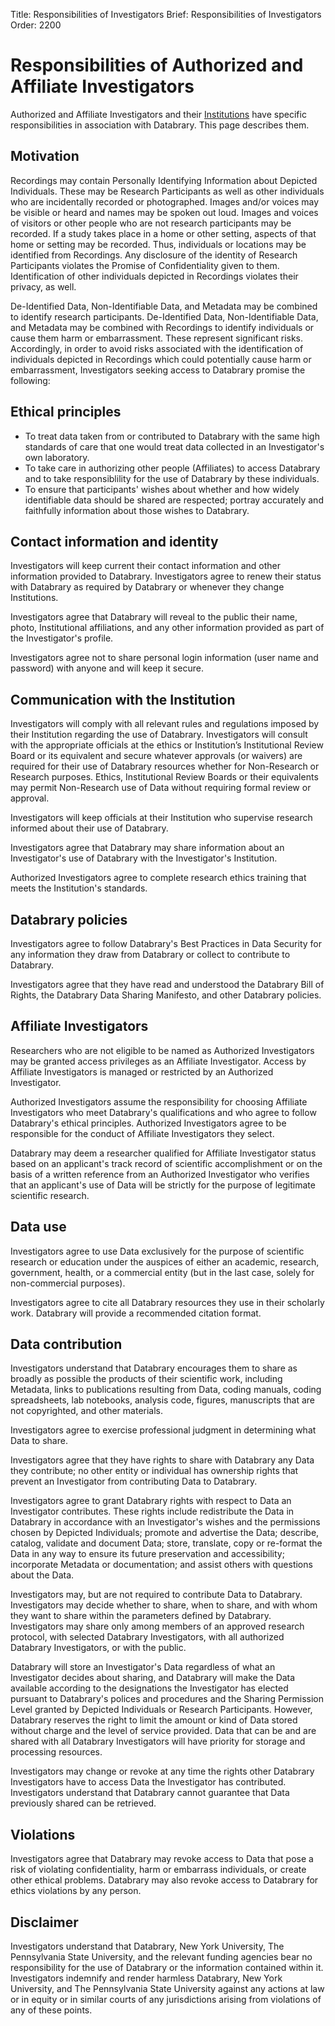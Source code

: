 Title: Responsibilities of Investigators
Brief: Responsibilities of Investigators
Order: 2200

# Responsibilities of Authorized and Affiliate Investigators

Authorized and Affiliate Investigators and their [Institutions](|filename|institutional-guidance.md) have specific responsibilities in association with Databrary. This page describes them.

## Motivation

Recordings may contain Personally Identifying Information about Depicted Individuals. These may be Research Participants as well as other individuals who are incidentally recorded or photographed. Images and/or voices may be visible or heard and names may be spoken out loud. Images and voices of visitors or other people who are not research participants may be recorded. If a study takes place in a home or other setting, aspects of that home or setting may be recorded. Thus, individuals or locations may be identified from Recordings. Any disclosure of the identity of Research Participants violates the Promise of Confidentiality given to them. Identification of other individuals depicted in Recordings violates their privacy, as well.

De-Identified Data, Non-Identifiable Data, and Metadata may be combined to identify research participants. De-Identified Data, Non-Identifiable Data, and Metadata may be combined with Recordings to identify individuals or cause them harm or embarrassment. These represent significant risks. Accordingly, in order to avoid risks associated with the identification of individuals depicted in Recordings which could potentially cause harm or embarrassment, Investigators seeking access to Databrary promise the following:

## Ethical principles

- To treat data taken from or contributed to Databrary with the same high standards of care that one would treat data collected in an Investigator's own laboratory.
- To take care in authorizing other people (Affiliates) to access Databrary and to take responsiblility for the use of Databrary by these individuals.
- To ensure that participants' wishes about whether and how widely identifiable data should be shared are respected; portray accurately and faithfully information about those wishes to Databrary.

## Contact information and identity

Investigators will keep current their contact information and other information provided to Databrary. Investigators agree to renew their status with Databrary as required by Databrary or whenever they change Institutions.

Investigators agree that Databrary will reveal to the public their name, photo, Institutional affiliations, and any other information provided as part of the Investigator's profile.

Investigators agree not to share personal login information (user name and password) with anyone and will keep it secure.

## Communication with the Institution

Investigators will comply with all relevant rules and regulations imposed by their Institution regarding the use of Databrary. Investigators will consult with the appropriate officials at the ethics or Institution’s Institutional Review Board or its equivalent and secure whatever approvals (or waivers) are required for their use of Databrary resources whether for Non-Research or Research purposes. Ethics, Institutional Review Boards or their equivalents may permit Non-Research use of Data without requiring formal review or approval.
 
Investigators will keep officials at their Institution who supervise research informed about their use of Databrary. 
 
Investigators agree that Databrary may share information about an Investigator's use of Databrary with the Investigator's Institution.

Authorized Investigators agree to complete research ethics training that meets the Institution's standards.

## Databrary policies

Investigators agree to follow Databrary's Best Practices in Data Security for any information they draw from Databrary or collect to contribute to Databrary.

Investigators agree that they have read and understood the Databrary Bill of Rights, the Databrary Data Sharing Manifesto, and other Databrary policies.

## Affiliate Investigators

Researchers who are not eligible to be named as Authorized Investigators may be granted access privileges as an Affiliate Investigator. Access by Affiliate Investigators is managed or restricted by an Authorized Investigator.

Authorized Investigators assume the responsibility for choosing Affiliate Investigators who meet Databrary's qualifications and who agree to follow Databrary's ethical principles. Authorized Investigators agree to be responsible for the conduct of Affiliate Investigators they select. 

Databrary may deem a researcher qualified for Affiliate Investigator status based on an applicant's track record of scientific accomplishment or on the basis of a written reference from an Authorized Investigator who verifies that an applicant's use of Data will be strictly for the purpose of legitimate scientific research.

## Data use

Investigators agree to use Data exclusively for the purpose of scientific research or education under the auspices of either an academic, research, government, health, or a commercial entity (but in the last case, solely for non-commercial purposes).

Investigators agree to cite all Databrary resources they use in their scholarly work. Databrary will provide a recommended citation format.

## Data contribution

Investigators understand that Databrary encourages them to share as broadly as possible the products of their scientific work, including Metadata, links to publications resulting from Data, coding manuals, coding spreadsheets, lab notebooks, analysis code, figures, manuscripts that are not copyrighted, and other materials. 

Investigators agree to exercise professional judgment in determining what Data to share.

Investigators agree that they have rights to share with Databrary any Data they contribute; no other entity or individual has ownership rights that prevent an Investigator from contributing Data to Databrary.

Investigators agree to grant Databrary rights with respect to Data an Investigator contributes. These rights include redistribute the Data in Databrary in accordance with an Investigator's wishes and the permissions chosen by Depicted Individuals; promote and advertise the Data; describe, catalog, validate and document Data; store, translate, copy or re-format the Data in any way to ensure its future preservation and accessibility; incorporate Metadata or documentation; and assist others with questions about the Data.

Investigators may, but are not required to contribute Data to Databrary. Investigators may decide whether to share, when to share, and with whom they want to share within the parameters defined by Databrary. Investigators may share only among members of an approved research protocol, with selected Databrary Investigators, with all authorized Databrary Investigators, or with the public.

Databrary will store an Investigator's Data regardless of what an Investigator decides about sharing, and Databrary will make the Data available according to the designations the Investigator has elected pursuant to Databrary's polices and procedures and the Sharing Permission Level granted by Depicted Individuals or Research Participants. However, Databrary reserves the right to limit the amount or kind of Data stored without charge and the level of service provided. Data that can be and are shared with all Databrary Investigators will have priority for storage and processing resources.

Investigators may change or revoke at any time the rights other Databrary Investigators have to access Data the Investigator has contributed. Investigators understand that Databrary cannot guarantee that Data previously shared can be retrieved.

## Violations

Investigators agree that Databrary may revoke access to Data that pose a risk of violating confidentiality, harm or embarrass individuals, or create other ethical problems. Databrary may also revoke access to Databrary for ethics violations by any person.

## Disclaimer

Investigators understand that Databrary, New York University, The Pennsylvania State University, and the relevant funding agencies bear no responsibility for the use of Databrary or the information contained within it. Investigators indemnify and render harmless Databrary, New York University, and The Pennsylvania State University against any actions at law or in equity or in similar courts of any jurisdictions arising from violations of any of these points.
